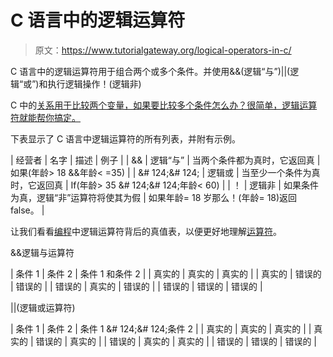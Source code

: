 # C 语言中的逻辑运算符

> 原文：<https://www.tutorialgateway.org/logical-operators-in-c/>

C 语言中的逻辑运算符用于组合两个或多个条件。并使用&&(逻辑“与”)||(逻辑“或”)和执行逻辑操作！(逻辑非)

C 中的[关系用于比较两个变量，如果要比较多个条件怎么办？很简单，逻辑运算符就能帮你搞定。](https://www.tutorialgateway.org/relational-operators-in-c/)

下表显示了 C 语言中逻辑运算符的所有列表，并附有示例。

| 经营者 | 名字 | 描述 | 例子 |
| && | 逻辑“与” | 当两个条件都为真时，它返回真 | 如果(年龄> 18 &&年龄< =35) |
| &# 124;&# 124; | 逻辑或 | 当至少一个条件为真时，它返回真 | If(年龄> 35 &# 124;&# 124;年龄< 60) |
| ！ | 逻辑非 | 如果条件为真，逻辑“非”运算符将使其为假 | 如果年龄= 18 岁那么！(年龄= 18)返回 false。 |

让我们看看[编程](https://www.tutorialgateway.org/c-programming/ "C PROGRAMMING")中逻辑运算符背后的真值表，以便更好地理解[运算符](https://www.tutorialgateway.org/c-programming-operators/)。

&&逻辑与运算符

| 条件 1 | 条件 2 | 条件 1 和条件 2 |
| 真实的 | 真实的 | 真实的 |
| 真实的 | 错误的 | 错误的 |
| 错误的 | 真实的 | 错误的 |
| 错误的 | 错误的 | 错误的 |

||(逻辑或运算符)

| 条件 1 | 条件 2 | 条件 1 &# 124;&# 124;条件 2 |
| 真实的 | 真实的 | 真实的 |
| 真实的 | 错误的 | 真实的 |
| 错误的 | 真实的 | 真实的 |
| 错误的 | 错误的 | 错误的 |